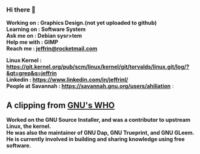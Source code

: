 ### Hi there 👋

<!--
**ahiliation/ahiliation** is a ✨ _special_ ✨ repository because its `README.md` (this file) appears on your GitHub profile.

Here are some ideas to get you started:

- 🔭 I’m currently working on ...
- 🌱 I’m currently learning ...
- 👯 I’m looking to collaborate on ...
- 🤔 I’m looking for help with ...
- 💬 Ask me about ...
- 📫 How to reach me: ...
- 😄 Pronouns: ...
- ⚡ Fun fact: ...
-->

  **Working on :     Graphics Design.(not yet uploaded to github)<br>
    Learning on :    Software System <br>
    Ask me on :      Debian sysr>tem<br>
    Help me with :   GIMP<br>
    Reach me :       jeffrin@rocketmail.com** 
    
    
  **Linux Kernel       : https://git.kernel.org/pub/scm/linux/kernel/git/torvalds/linux.git/log/?&qt=grep&q=jeffrin<br>
    Linkedin           : https://www.linkedin.com/in/jeffrinl/<br>
    People at Savannah : https://savannah.gnu.org/users/ahiliation**        :  
 
  **A clipping from [GNU's WHO](https://www.gnu.org/people/)** <br>
  ------------------------------
 
 **Worked on the GNU Source Installer, and was a contributor to upstream Linux, the kernel.<br>
 He was also the maintainer of GNU Dap, GNU Trueprint, and GNU GLeem.<br>
 He is currently involved in building and sharing knowledge using free software.**

 
 
